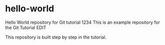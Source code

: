 # hello-world
Hello World repository for Git tutorial 1234
This is an example repository for the Git Tutorial EDIT

This repository is built step by step in the tutorial.
